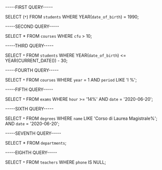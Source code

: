 -----FIRST QUERY-----

SELECT (`*`)
FROM `students`
WHERE YEAR(`date_of_birth`) = 1990;

-----SECOND QUERY-----

SELECT * FROM `courses` WHERE `cfu` > 10;

-----THIRD QUERY-----

SELECT `*`
FROM `students`
WHERE YEAR(`date_of_birth`) <= YEAR(CURRENT_DATE()) - 30;

-----FOURTH QUERY-----

SELECT `*`
FROM `courses`
WHERE `year` = 1 AND `period` LIKE 'I %';

-----FIFTH QUERY-----

SELECT `*`
FROM `exams`
WHERE `hour` >= '14%' AND `date` = '2020-06-20';

-----SIXTH QUERY-----

SELECT `*`
FROM `degrees`
WHERE `name` LIKE 'Corso di Laurea Magistrale%';
 AND `date` = '2020-06-20';

-----SEVENTH QUERY-----

SELECT * FROM `departments`;

-----EIGHTH QUERY-----

SELECT `*`
FROM `teachers`
WHERE `phone` IS NULL;